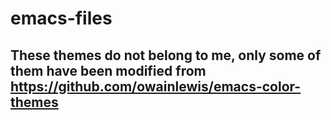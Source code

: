 # emacs-files
## These themes do not belong to me, only some of them have been modified from https://github.com/owainlewis/emacs-color-themes

